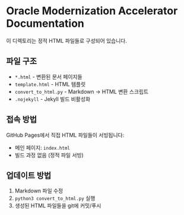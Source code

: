 # Oracle Modernization Accelerator Documentation

이 디렉토리는 정적 HTML 파일들로 구성되어 있습니다.

## 파일 구조

- `*.html` - 변환된 문서 페이지들
- `template.html` - HTML 템플릿
- `convert_to_html.py` - Markdown → HTML 변환 스크립트
- `.nojekyll` - Jekyll 빌드 비활성화

## 접속 방법

GitHub Pages에서 직접 HTML 파일들이 서빙됩니다:
- 메인 페이지: `index.html`
- 빌드 과정 없음 (정적 파일 서빙)

## 업데이트 방법

1. Markdown 파일 수정
2. `python3 convert_to_html.py` 실행
3. 생성된 HTML 파일들을 git에 커밋/푸시
